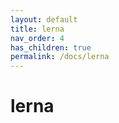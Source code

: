 ```yaml
---
layout: default
title: lerna
nav_order: 4
has_children: true
permalink: /docs/lerna
---
```


# lerna

